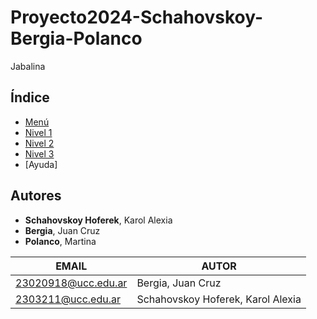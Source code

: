 # Proyecto2024-Schahovskoy-Bergia-Polanco
Jabalina

## Índice
- [Menú](https://ucc-labcompu2.github.io/proyecto2024-heredia-erazo/index.html)
- [Nivel 1](https://ucc-labcompu2.github.io/proyecto2024-heredia-erazo/productos.html)
- [Nivel 2](https://ucc-labcompu2.github.io/proyecto2024-heredia-erazo/nosotros.html)
- [Nivel 3](https://ucc-labcompu2.github.io/proyecto2024-heredia-erazo/contacto.html)
- [Ayuda]

## Autores
- **Schahovskoy Hoferek**, Karol Alexia
- **Bergia**, Juan Cruz
- **Polanco**, Martina

|EMAIL|AUTOR|
|-----|-----|
|23020918@ucc.edu.ar|Bergia, Juan Cruz|
|2303211@ucc.edu.ar|Schahovskoy Hoferek, Karol Alexia|

